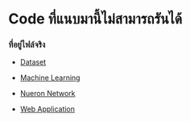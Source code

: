 # Code ที่แนบมานี้ไม่สามารถรันได้

### ที่อยู่ไฟล์จริง

- [Dataset](https://github.com/xobazjr/web-application-is/tree/main/dataset)

- [Machine Learning](https://github.com/xobazjr/web-application-is/blob/main/AiCreate/machinelearning.py)

- [Nueron Network](https://github.com/xobazjr/web-application-is/blob/main/AiCreate/iwanttodie.py)

- [Web Application](https://github.com/xobazjr/web-application-is/blob/main/AiCreate/Web.py)

